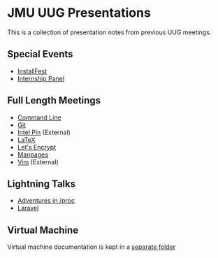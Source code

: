 # JMU UUG Presentations
This is a collection of presentation notes from previous UUG meetings.

## Special Events
* [InstallFest](InstallFest.md)
* [Internship Panel](InternshipQA.md)

## Full Length Meetings
* [Command Line](CommandLine.md)
* [Git](Git.md)
* [Intel Pin](https://github.com/lam2mo/uug-pin) (External)
* [LaTeX](LaTeX.md)
* [Let's Encrypt](LetsEncrypt.md)
* [Manpages](Manpages.md)
* [Vim](https://crosse.github.io/vim_tutorial/) (External)

## Lightning Talks
* [Adventures in /proc](AdventuresInProc.md)
* [Laravel](Laravel.md)

## Virtual Machine
Virtual machine documentation is kept in a [separate folder](vm/)
